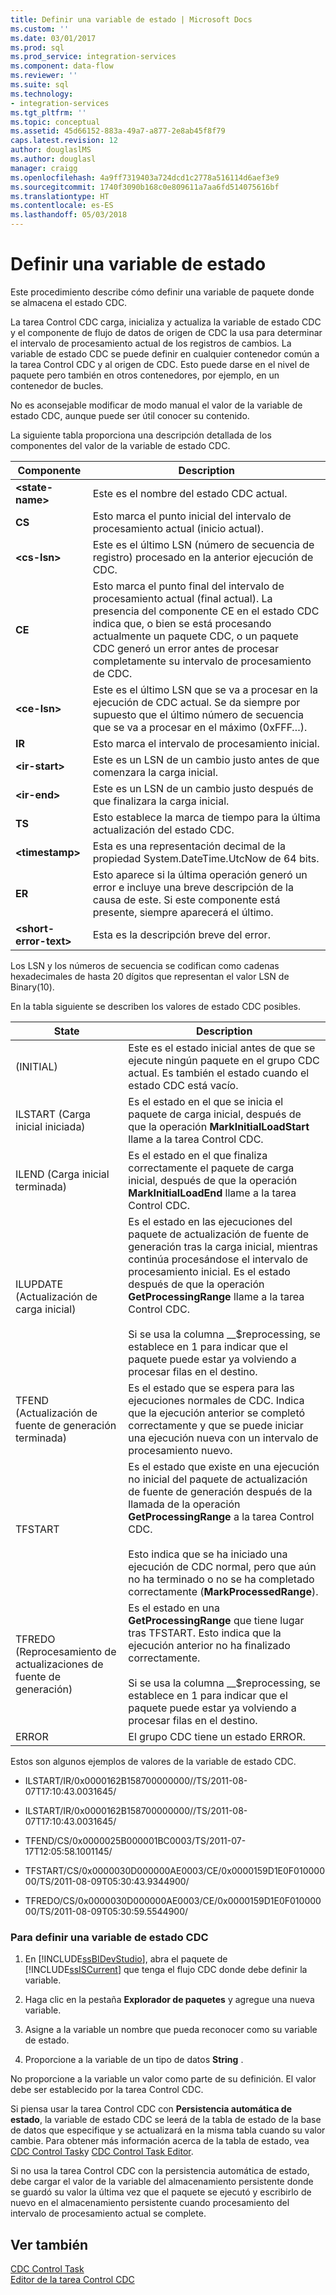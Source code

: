 ```yaml
---
title: Definir una variable de estado | Microsoft Docs
ms.custom: ''
ms.date: 03/01/2017
ms.prod: sql
ms.prod_service: integration-services
ms.component: data-flow
ms.reviewer: ''
ms.suite: sql
ms.technology:
- integration-services
ms.tgt_pltfrm: ''
ms.topic: conceptual
ms.assetid: 45d66152-883a-49a7-a877-2e8ab45f8f79
caps.latest.revision: 12
author: douglaslMS
ms.author: douglasl
manager: craigg
ms.openlocfilehash: 4a9ff7319403a724dcd1c2778a516114d6aef3e9
ms.sourcegitcommit: 1740f3090b168c0e809611a7aa6fd514075616bf
ms.translationtype: HT
ms.contentlocale: es-ES
ms.lasthandoff: 05/03/2018
---
```

# <a name="define-a-state-variable"></a>Definir una variable de estado
  Este procedimiento describe cómo definir una variable de paquete donde se almacena el estado CDC.  
  
 La tarea Control CDC carga, inicializa y actualiza la variable de estado CDC y el componente de flujo de datos de origen de CDC la usa para determinar el intervalo de procesamiento actual de los registros de cambios. La variable de estado CDC se puede definir en cualquier contenedor común a la tarea Control CDC y al origen de CDC. Esto puede darse en el nivel de paquete pero también en otros contenedores, por ejemplo, en un contenedor de bucles.  
  
 No es aconsejable modificar de modo manual el valor de la variable de estado CDC, aunque puede ser útil conocer su contenido.  
  
 La siguiente tabla proporciona una descripción detallada de los componentes del valor de la variable de estado CDC.  
  
|Componente|Description|  
|---------------|-----------------|  
|**\<state-name>**|Este es el nombre del estado CDC actual.|  
|**CS**|Esto marca el punto inicial del intervalo de procesamiento actual (inicio actual).|  
|**\<cs-lsn>**|Este es el último LSN (número de secuencia de registro) procesado en la anterior ejecución de CDC.|  
|**CE**|Esto marca el punto final del intervalo de procesamiento actual (final actual). La presencia del componente CE en el estado CDC indica que, o bien se está procesando actualmente un paquete CDC, o un paquete CDC generó un error antes de procesar completamente su intervalo de procesamiento de CDC.|  
|**\<ce-lsn>**|Este es el último LSN que se va a procesar en la ejecución de CDC actual. Se da siempre por supuesto que el último número de secuencia que se va a procesar en el máximo (0xFFF…).|  
|**IR**|Esto marca el intervalo de procesamiento inicial.|  
|**\<ir-start>**|Este es un LSN de un cambio justo antes de que comenzara la carga inicial.|  
|**\<ir-end>**|Este es un LSN de un cambio justo después de que finalizara la carga inicial.|  
|**TS**|Esto establece la marca de tiempo para la última actualización del estado CDC.|  
|**\<timestamp>**|Esta es una representación decimal de la propiedad System.DateTime.UtcNow de 64 bits.|  
|**ER**|Esto aparece si la última operación generó un error e incluye una breve descripción de la causa de este. Si este componente está presente, siempre aparecerá el último.|  
|**\<short-error-text>**|Esta es la descripción breve del error.|  
  
 Los LSN y los números de secuencia se codifican como cadenas hexadecimales de hasta 20 dígitos que representan el valor LSN de Binary(10).  
  
 En la tabla siguiente se describen los valores de estado CDC posibles.  
  
|State|Description|  
|-----------|-----------------|  
|(INITIAL)|Este es el estado inicial antes de que se ejecute ningún paquete en el grupo CDC actual. Es también el estado cuando el estado CDC está vacío.|  
|ILSTART (Carga inicial iniciada)|Es el estado en el que se inicia el paquete de carga inicial, después de que la operación **MarkInitialLoadStart** llame a la tarea Control CDC.|  
|ILEND (Carga inicial terminada)|Es el estado en el que finaliza correctamente el paquete de carga inicial, después de que la operación **MarkInitialLoadEnd** llame a la tarea Control CDC.|  
|ILUPDATE (Actualización de carga inicial)|Es el estado en las ejecuciones del paquete de actualización de fuente de generación tras la carga inicial, mientras continúa procesándose el intervalo de procesamiento inicial. Es el estado después de que la operación **GetProcessingRange** llame a la tarea Control CDC.<br /><br /> Si se usa la columna __$reprocessing, se establece en 1 para indicar que el paquete puede estar ya volviendo a procesar filas en el destino.|  
|TFEND (Actualización de fuente de generación terminada)|Es el estado que se espera para las ejecuciones normales de CDC. Indica que la ejecución anterior se completó correctamente y que se puede iniciar una ejecución nueva con un intervalo de procesamiento nuevo.|  
|TFSTART|Es el estado que existe en una ejecución no inicial del paquete de actualización de fuente de generación después de la llamada de la operación **GetProcessingRange** a la tarea Control CDC.<br /><br /> Esto indica que se ha iniciado una ejecución de CDC normal, pero que aún no ha terminado o no se ha completado correctamente (**MarkProcessedRange**).|  
|TFREDO (Reprocesamiento de actualizaciones de fuente de generación)|Es el estado en una **GetProcessingRange** que tiene lugar tras TFSTART. Esto indica que la ejecución anterior no ha finalizado correctamente.<br /><br /> Si se usa la columna __$reprocessing, se establece en 1 para indicar que el paquete puede estar ya volviendo a procesar filas en el destino.|  
|ERROR|El grupo CDC tiene un estado ERROR.|  
  
 Estos son algunos ejemplos de valores de la variable de estado CDC.  
  
-   ILSTART/IR/0x0000162B158700000000//TS/2011-08-07T17:10:43.0031645/  
  
-   ILSTART/IR/0x0000162B158700000000//TS/2011-08-07T17:10:43.0031645/  
  
-   TFEND/CS/0x0000025B000001BC0003/TS/2011-07-17T12:05:58.1001145/  
  
-   TFSTART/CS/0x0000030D000000AE0003/CE/0x0000159D1E0F01000000/TS/2011-08-09T05:30:43.9344900/  
  
-   TFREDO/CS/0x0000030D000000AE0003/CE/0x0000159D1E0F01000000/TS/2011-08-09T05:30:59.5544900/  
  
### <a name="to-define-a-cdc-state-variable"></a>Para definir una variable de estado CDC  
  
1.  En [!INCLUDE[ssBIDevStudio](../../includes/ssbidevstudio-md.md)], abra el paquete de [!INCLUDE[ssISCurrent](../../includes/ssiscurrent-md.md)] que tenga el flujo CDC donde debe definir la variable.  
  
2.  Haga clic en la pestaña **Explorador de paquetes** y agregue una nueva variable.  
  
3.  Asigne a la variable un nombre que pueda reconocer como su variable de estado.  
  
4.  Proporcione a la variable de un tipo de datos **String** .  
  
 No proporcione a la variable un valor como parte de su definición. El valor debe ser establecido por la tarea Control CDC.  
  
 Si piensa usar la tarea Control CDC con **Persistencia automática de estado**, la variable de estado CDC se leerá de la tabla de estado de la base de datos que especifique y se actualizará en la misma tabla cuando su valor cambie. Para obtener más información acerca de la tabla de estado, vea [CDC Control Task](../../integration-services/control-flow/cdc-control-task.md)y [CDC Control Task Editor](../../integration-services/control-flow/cdc-control-task-editor.md).  
  
 Si no usa la tarea Control CDC con la persistencia automática de estado, debe cargar el valor de la variable del almacenamiento persistente donde se guardó su valor la última vez que el paquete se ejecutó y escribirlo de nuevo en el almacenamiento persistente cuando procesamiento del intervalo de procesamiento actual se complete.  
  
## <a name="see-also"></a>Ver también  
 [CDC Control Task](../../integration-services/control-flow/cdc-control-task.md)   
 [Editor de la tarea Control CDC](../../integration-services/control-flow/cdc-control-task-editor.md)  
  
  
